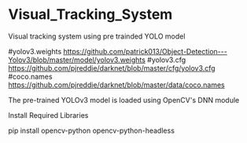 # Visual_Tracking_System
Visual tracking system using pre trainded YOLO model

#yolov3.weights
https://github.com/patrick013/Object-Detection---Yolov3/blob/master/model/yolov3.weights
#yolov3.cfg
https://github.com/pjreddie/darknet/blob/master/cfg/yolov3.cfg
#coco.names
https://github.com/pjreddie/darknet/blob/master/data/coco.names

The pre-trained YOLOv3 model is loaded using OpenCV's DNN module

Install Required Libraries

pip install opencv-python opencv-python-headless
